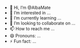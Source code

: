 - 👋 Hi, I’m @AlbaMate
- 👀 I’m interested in ...
- 🌱 I’m currently learning ...
- 💞️ I’m looking to collaborate on ...
- 📫 How to reach me ...
- 😄 Pronouns: ...
- ⚡ Fun fact: ...

<!---
AlbaMate/AlbaMate is a ✨ special ✨ repository because its `README.md` (this file) appears on your GitHub profile.
You can click the Preview link to take a look at your changes.
--->
